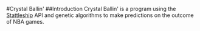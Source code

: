 #Crystal Ballin'
##Introduction
Crystal Ballin' is a program using the [Stattleship](https://www.stattleship.com/) API and genetic algorithms to make predictions on the outcome of NBA games.
